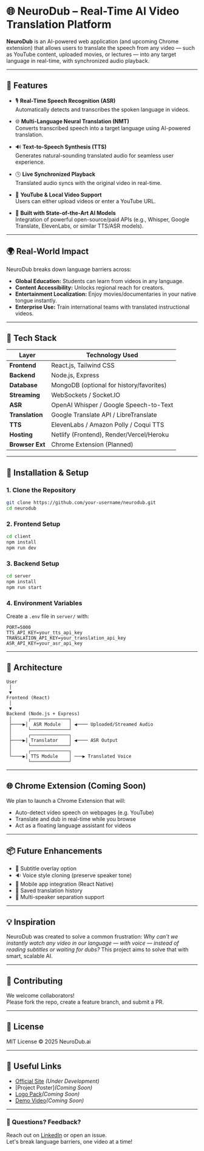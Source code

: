 
# 🌐 NeuroDub – Real-Time AI Video Translation Platform

**NeuroDub** is an AI-powered web application (and upcoming Chrome extension) that allows users to translate the speech from any video — such as YouTube content, uploaded movies, or lectures — into any target language in real-time, with synchronized audio playback.

---

## 🚀 Features

- 🎙️ **Real-Time Speech Recognition (ASR)**  
  Automatically detects and transcribes the spoken language in videos.

- 🌐 **Multi-Language Neural Translation (NMT)**  
  Converts transcribed speech into a target language using AI-powered translation.

- 🔊 **Text-to-Speech Synthesis (TTS)**  
  Generates natural-sounding translated audio for seamless user experience.

- 🕓 **Live Synchronized Playback**  
  Translated audio syncs with the original video in real-time.

- 📼 **YouTube & Local Video Support**  
  Users can either upload videos or enter a YouTube URL.

- 🧠 **Built with State-of-the-Art AI Models**  
  Integration of powerful open-source/paid APIs (e.g., Whisper, Google Translate, ElevenLabs, or similar TTS/ASR models).

---

## 🌍 Real-World Impact

NeuroDub breaks down language barriers across:

- **Global Education:** Students can learn from videos in any language.
- **Content Accessibility:** Unlocks regional reach for creators.
- **Entertainment Localization:** Enjoy movies/documentaries in your native tongue instantly.
- **Enterprise Use:** Train international teams with translated instructional videos.

---

## 🧩 Tech Stack

| Layer             | Technology Used                          |
|------------------|-------------------------------------------|
| **Frontend**     | React.js, Tailwind CSS                    |
| **Backend**      | Node.js, Express                          |
| **Database**     | MongoDB (optional for history/favorites)  |
| **Streaming**    | WebSockets / Socket.IO                    |
| **ASR**          | OpenAI Whisper / Google Speech-to-Text    |
| **Translation**  | Google Translate API / LibreTranslate     |
| **TTS**          | ElevenLabs / Amazon Polly / Coqui TTS     |
| **Hosting**      | Netlify (Frontend), Render/Vercel/Heroku  |
| **Browser Ext**  | Chrome Extension (Planned)                |

---

## 🧪 Installation & Setup

### 1. Clone the Repository
```bash
git clone https://github.com/your-username/neurodub.git
cd neurodub
```

### 2. Frontend Setup
```bash
cd client
npm install
npm run dev
```

### 3. Backend Setup
```bash
cd server
npm install
npm run start
```

### 4. Environment Variables
Create a `.env` file in `server/` with:

```
PORT=5000
TTS_API_KEY=your_tts_api_key
TRANSLATION_API_KEY=your_translation_api_key
ASR_API_KEY=your_asr_api_key
```

---

## 🧠 Architecture

```
User
 │
 ▼
Frontend (React)
 │
 ▼
Backend (Node.js + Express)
 │      ┌──────────────┐
 ├────▶│  ASR Module   │ ◀──── Uploaded/Streamed Audio
 │      └──────────────┘
 │      ┌──────────────┐
 ├────▶│ Translator    │ ◀──── ASR Output
 │      └──────────────┘
 │      ┌──────────────┐
 └────▶│ TTS Module    │ ───▶ Translated Voice
        └──────────────┘
```

---

## 🌐 Chrome Extension (Coming Soon)

We plan to launch a Chrome Extension that will:
- Auto-detect video speech on webpages (e.g. YouTube)
- Translate and dub in real-time while you browse
- Act as a floating language assistant for videos

---

## 📦 Future Enhancements

- 🔁 Subtitle overlay option
- 🔉 Voice style cloning (preserve speaker tone)
- 📲 Mobile app integration (React Native)
- 🧾 Saved translation history
- 🎤 Multi-speaker separation support

---

## 💡 Inspiration

NeuroDub was created to solve a common frustration: *Why can't we instantly watch any video in our language — with voice — instead of reading subtitles or waiting for dubs?* This project aims to solve that with smart, scalable AI.

---

## 🤝 Contributing

We welcome collaborators!  
Please fork the repo, create a feature branch, and submit a PR.

---

## 📄 License

MIT License © 2025 NeuroDub.ai

---

## 🔗 Useful Links

- [Official Site](https://neurodub.netlify.app) *(Under Development)*
- [Project Poster]*(Coming Soon)*
- [Logo Pack]()*(Coming Soon)*
- [Demo Video]()*(Coming Soon)*

---

### 💬 Questions? Feedback?

Reach out on [LinkedIn](https://linkedin.com/in/akshat706) or open an issue.  
Let's break language barriers, one video at a time!
